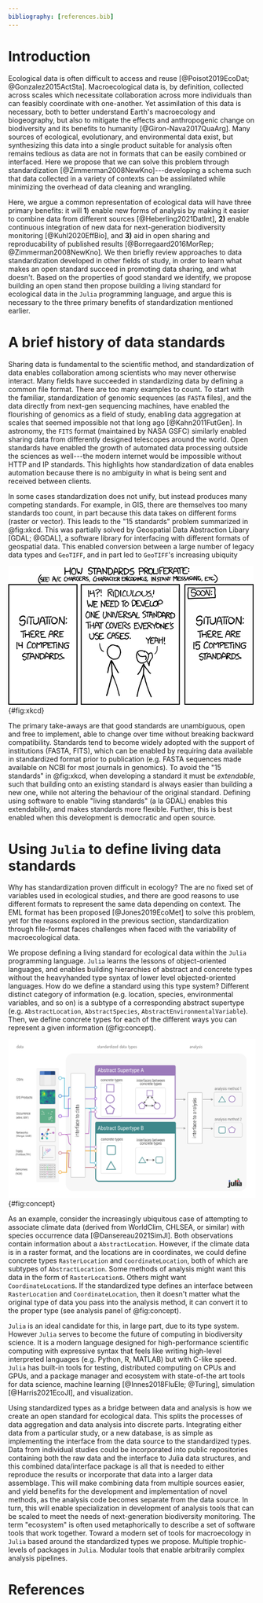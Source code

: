 ```yaml
---
bibliography: [references.bib]
---
```



# Introduction

Ecological data is often difficult to access and reuse [@Poisot2019EcoDat;
@Gonzalez2015ActSta]. Macroecological data is, by definition, collected across
scales which necessitate collaboration across more individuals than can feasibly
coordinate with one-another. Yet assimilation of this data is necessary, both to
better understand Earth's macroecology and biogeography, but also to mitigate
the effects and anthropogenic change on biodiversity and its benefits to
humanity [@Giron-Nava2017QuaArg]. Many sources of ecological, evolutionary, and
environmental data exist, but synthesizing this data into a single product
suitable for analysis often remains tedious as data are not in formats that can
be easily combined or interfaced. Here we propose that we can solve this problem
through standardization [@Zimmerman2008NewKno]---developing a schema such that
data collected in a variety of contexts can be assimilated while minimizing the
overhead of data cleaning and wrangling.

Here, we argue a common representation of ecological data will have three
primary benefits: it will **1**)  enable new forms of analysis by making it
easier to combine data from different sources [@Heberling2021DatInt], **2)**
enable continuous integration of new data for next-generation biodiversity
monitoring [@Kuhl2020EffBio], and **3)** aid in open sharing and
reproducability of published results [@Borregaard2016MorRep;
@Zimmerman2008NewKno]. We then briefly review approaches to data standardization
developed in other fields of study, in order to learn what makes an open
standard succeed in promoting data sharing, and what doesn't.  Based on the
properties of good standard we identify, we propose building an open stand then
propose building a living standard for ecological data in the `Julia`
programming language, and argue this is necessary to the three primary benefits
of standardization mentioned earlier.


# A brief history of data standards

Sharing data is fundamental to the scientific method, and standardization of
data enables collaboration among scientists who may never otherwise interact.
Many fields have succeeded in standardizing data by defining a common file
format. There are too many examples to count. To start with the familiar,
standardization of genomic sequences (as `FASTA` files), and the
data directly from next-gen sequencing machines, have enabled the flourishing of
genomics as a field of study, enabling data aggregation at scales that seemed
impossible not that long ago [@Kahn2011FutGen]. In astronomy, the `FITS` format (maintained
by NASA GSFC) similarly enabled sharing data from differently designed telescopes
around the world. Open standards have enabled the growth of automated data
processing outside the sciences as well---the modern internet would be
impossible without HTTP and IP standards. This highlights how standardization of
data enables automation because there is no ambiguity in what is being sent and
received between clients.


In some cases standardization does not unify, but instead produces many
competing standards. For example, in GIS, there are themselves too many
standards too count, in part because this data takes on different forms (raster
or vector). This leads to the "15 standards" problem summarized in @fig:xkcd.
This was partially solved by Geospatial Data Abstraction Libary [GDAL; @GDAL], a
software library for interfacing with different formats of geospatial data. This
enabled conversion between a large number of legacy data types and `GeoTIFF`,
and in part led to `GeoTIFF`'s  increasing ubiquity  

![XKCD cartoon #927.](./figures/xkcdstandards.png){#fig:xkcd}


The primary take-aways are that good standards are unambiguous, open and free to
implement, able to change over time without breaking backward compatibility.
Standards tend to become widely adopted with the support of institutions (FASTA,
FITS), which can be enabled by requiring data available in standardized format
prior to publication (e.g. FASTA sequences made available on NCBI for most
journals in genomics). To avoid the "15 standards" in @fig:xkcd, when developing
a standard it must be _extendable_, such that building onto an existing standard
is always easier than building a new one, while not altering the behaviour of
the original standard. Defining using software to enable "living standards" (a
la GDAL) enables this extendability, and makes standards more flexible. Further,
this is best enabled when this development is democratic and open source.

# Using `Julia` to define living data standards

Why has standardization proven difficult in ecology? The are no fixed set of
variables used in ecological studies, and there are good reasons to use
different formats to represent the same data depending on context. The EML
format has been proposed [@Jones2019EcoMet] to solve this problem, yet for
the reasons explored in the previous section, standardization through
file-format faces challenges when faced with the variability of
macroecological data.

We propose defining a living standard for ecological data within the `Julia`
programming language. `Julia` learns the lessons of object-oriented languages, and enables building
hierarchies of abstract and concrete types without the heavyhanded type syntax of
lower level objected-oriented languages. How do we define a standard using this
type system? Different distinct category of information (e.g. location, species,
environmental variables, and so on) is a subtype of a corresponding abstract
supertype (e.g. `AbstractLocation`, `AbstractSpecies`,
`AbstractEnvironmentalVariable`). Then, we define concrete types for each of the
different ways you can represent a given information (@fig:concept).


![An illustration of how the Julia type system enables standardization of data while allowing for flexibility for the input data format.](./figures/concept.png){#fig:concept}

As an example, consider the increasingly ubiquitous case of attempting to
associate climate data (derived from WorldClim, CHLSEA, or similar) with species
occurrence data [@Dansereau2021SimJl]. Both observations contain information
about a `AbstractLocation`. However, if the climate data is in a raster format,
and the locations are in coordinates, we could define concrete types
`RasterLocation` and `CoordinateLocation`, both of which are subtypes of
`AbstractLocation`. Some methods of analysis might want this data in the form of
`RasterLocation`s. Others might want `CoordinateLocation`s. If the standardized
type defines an interface between `RasterLocation` and `CoordinateLocation`,
then it doesn't matter what the original type of data you pass into the analysis
method, it can convert it to the proper type (see analysis panel of @fig:concept).

`Julia` is an ideal candidate for this, in large part, due to its type system.
However `Julia` serves to become the future of computing in biodiversity
science. It is a modern language designed for high-performance scientific
computing with expressive syntax that feels like writing high-level
interpreted languages (e.g. Python, R, MATLAB) but with C-like speed. `Julia`
has built-in tools for testing, distributed computing on CPUs and GPUs, and a
package manager and ecosystem with state-of-the art tools for data science, machine learning [@Innes2018FluEle; @Turing], simulation [@Harris2021EcoJl], and
visualization.


Using standardized types as a bridge between data and analysis is how we create
an open standard for ecological data. This splits the processes of data
aggregation and data analysis into discrete parts. Integrating either data from
a particular study, or a new database, is as simple as implementing the
interface from the data source to the standardized types. Data from individual
studies could be incorporated into public repositories containing both the raw
data and the interface to Julia data structures, and this combined
data/interface package is all that is needed to either reproduce the results or
incorporate that data into a larger data assemblage. This will make combining
data from multiple sources easier, and yield benefits for the development and
implementation of novel methods, as the analysis code becomes separate from the
data source. In turn, this will enable specialization in development of analysis
tools that can be scaled to meet the needs of next-generation biodiversity
monitoring. The term "ecosystem" is often used metaphorically to describe a set
of software tools that work together. Toward a modern set of tools for
macroecology in `Julia` based around the standardized types we propose. Multiple
trophic-levels of packages in `Julia`. Modular tools that enable arbitrarily
complex analysis pipelines.


# References
